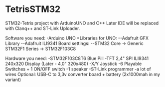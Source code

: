 # TetrisSTM32
STM32-Tetris project with ArduinoUNO and C++
Later IDE will be replaced with Clanq++ and ST-Link Uploader.

Software you need:
-Arduino UNO
=Libraries for UNO:
--Adafruit GFX Library 
--Adafruit ILI9341 
Board settings:
--STM32 Core -> Generic STM32F1 Series -> STM32F103C8 

Hardware you need:
-STM32F103C8T6 Blue Pill
-TFT 2,4" SPI ILI9341 240x320 Display (Later - 4,0" 320x480)
-X/Y Joystick
-6 Playable Swtitches + 1 ON/OFF switch
-1 speaker 
-ST-Link programmer
-a lot of wires
Optional: USB-C to 3,3v converter board + battery (2x1000mah in my variant)
